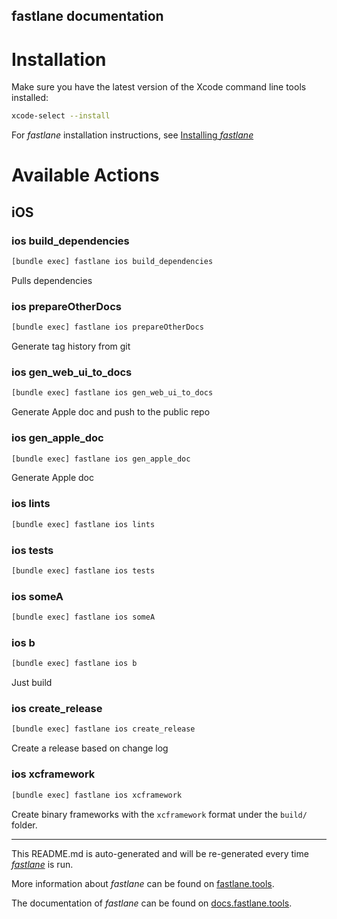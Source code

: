 fastlane documentation
----

# Installation

Make sure you have the latest version of the Xcode command line tools installed:

```sh
xcode-select --install
```

For _fastlane_ installation instructions, see [Installing _fastlane_](https://docs.fastlane.tools/#installing-fastlane)

# Available Actions

## iOS

### ios build_dependencies

```sh
[bundle exec] fastlane ios build_dependencies
```

Pulls dependencies

### ios prepareOtherDocs

```sh
[bundle exec] fastlane ios prepareOtherDocs
```

Generate tag history from git

### ios gen_web_ui_to_docs

```sh
[bundle exec] fastlane ios gen_web_ui_to_docs
```

Generate Apple doc and push to the public repo

### ios gen_apple_doc

```sh
[bundle exec] fastlane ios gen_apple_doc
```

Generate Apple doc

### ios lints

```sh
[bundle exec] fastlane ios lints
```



### ios tests

```sh
[bundle exec] fastlane ios tests
```



### ios someA

```sh
[bundle exec] fastlane ios someA
```



### ios b

```sh
[bundle exec] fastlane ios b
```

Just build

### ios create_release

```sh
[bundle exec] fastlane ios create_release
```

Create a release based on change log

### ios xcframework

```sh
[bundle exec] fastlane ios xcframework
```

Create binary frameworks with the `xcframework` format under the `build/` folder.

----

This README.md is auto-generated and will be re-generated every time [_fastlane_](https://fastlane.tools) is run.

More information about _fastlane_ can be found on [fastlane.tools](https://fastlane.tools).

The documentation of _fastlane_ can be found on [docs.fastlane.tools](https://docs.fastlane.tools).

